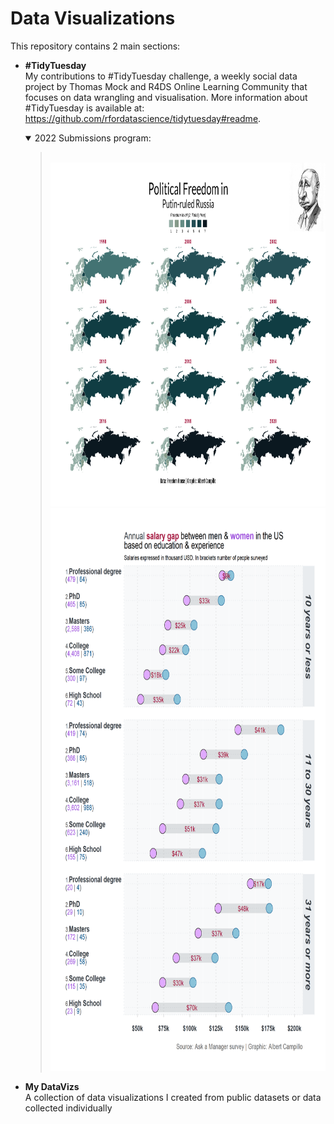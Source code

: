 # Data Visualizations

This repository contains 2 main sections:
  
  * **#TidyTuesday**
    <br>My contributions to #TidyTuesday challenge, a weekly social data project by Thomas Mock and R4DS Online Learning Community that focuses on data wrangling and visualisation.
    More information about #TidyTuesday is available at: https://github.com/rfordatascience/tidytuesday#readme.
    
    <details open><summary>2022 Submissions</u></strong> program:</summary><blockquote>
    <br>
      <a href="https://github.com/acampi/MyDataVisualizations/tree/main/TidyTuesday/2022_W07" target="_blank" rel="noreferrer"><img src="https://github.com/acampi/MyDataVisualizations/blob/main/TidyTuesday/2022_W07/2022_W07_2.png" width="800" height="550"/>
      </a>
    <br>
      <a href="https://github.com/acampi/MyDataVisualizations/tree/main/TidyTuesday/2021_W21" target="_blank" rel="noreferrer"><img src="https://github.com/acampi/MyDataVisualizations/blob/main/TidyTuesday/2021_W21/2021_W21.png" width="650" height="900"/>
      </a>
      </blockquote>
    </details>
    
  
  * **My DataVizs**
    <br>A collection of data visualizations I created from public datasets or data collected individually
    
